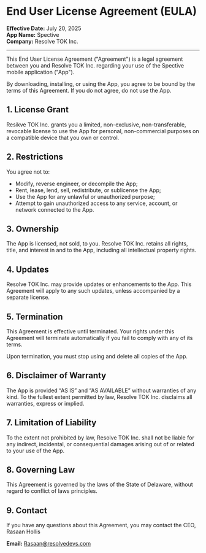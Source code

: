 # End User License Agreement (EULA)

**Effective Date:** July 20, 2025  
**App Name:** Spective  
**Company:** Resolve TOK Inc.

---

This End User License Agreement ("Agreement") is a legal agreement between you and Resolve TOK Inc. regarding your use of the Spective mobile application ("App").

By downloading, installing, or using the App, you agree to be bound by the terms of this Agreement. If you do not agree, do not use the App.

## 1. License Grant

Resikve TOK Inc. grants you a limited, non-exclusive, non-transferable, revocable license to use the App for personal, non-commercial purposes on a compatible device that you own or control.

## 2. Restrictions

You agree not to:

- Modify, reverse engineer, or decompile the App;
- Rent, lease, lend, sell, redistribute, or sublicense the App;
- Use the App for any unlawful or unauthorized purpose;
- Attempt to gain unauthorized access to any service, account, or network connected to the App.

## 3. Ownership

The App is licensed, not sold, to you. Resolve TOK Inc. retains all rights, title, and interest in and to the App, including all intellectual property rights.

## 4. Updates

Resolve TOK Inc. may provide updates or enhancements to the App. This Agreement will apply to any such updates, unless accompanied by a separate license.

## 5. Termination

This Agreement is effective until terminated. Your rights under this Agreement will terminate automatically if you fail to comply with any of its terms.

Upon termination, you must stop using and delete all copies of the App.

## 6. Disclaimer of Warranty

The App is provided “AS IS” and “AS AVAILABLE” without warranties of any kind. To the fullest extent permitted by law, Resolve TOK Inc. disclaims all warranties, express or implied.

## 7. Limitation of Liability

To the extent not prohibited by law, Resolve TOK Inc. shall not be liable for any indirect, incidental, or consequential damages arising out of or related to your use of the App.

## 8. Governing Law

This Agreement is governed by the laws of the State of Delaware, without regard to conflict of laws principles.

## 9. Contact

If you have any questions about this Agreement, you may contact the CEO, Rasaan Hollis

**Email:** Rasaan@resolvedevs.com
